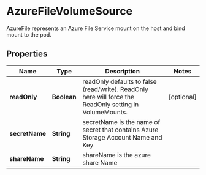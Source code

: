 

# AzureFileVolumeSource

AzureFile represents an Azure File Service mount on the host and bind mount to the pod.

## Properties

Name | Type | Description | Notes
------------ | ------------- | ------------- | -------------
**readOnly** | **Boolean** | readOnly defaults to false (read/write). ReadOnly here will force the ReadOnly setting in VolumeMounts. |  [optional]
**secretName** | **String** | secretName is the  name of secret that contains Azure Storage Account Name and Key | 
**shareName** | **String** | shareName is the azure share Name | 




